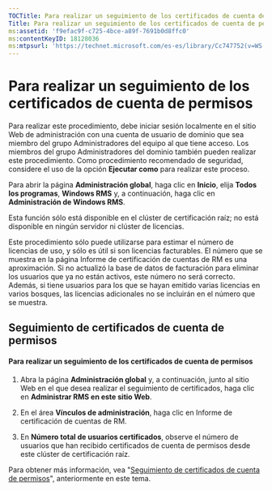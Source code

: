 ```yaml
---
TOCTitle: Para realizar un seguimiento de los certificados de cuenta de permisos
Title: Para realizar un seguimiento de los certificados de cuenta de permisos
ms:assetid: 'f9efac9f-c725-4bce-a89f-7691b0d8ffc0'
ms:contentKeyID: 18128036
ms:mtpsurl: 'https://technet.microsoft.com/es-es/library/Cc747752(v=WS.10)'
---
```


Para realizar un seguimiento de los certificados de cuenta de permisos
======================================================================

Para realizar este procedimiento, debe iniciar sesión localmente en el sitio Web de administración con una cuenta de usuario de dominio que sea miembro del grupo Administradores del equipo al que tiene acceso. Los miembros del grupo Administradores del dominio también pueden realizar este procedimiento. Como procedimiento recomendado de seguridad, considere el uso de la opción **Ejecutar como** para realizar este proceso.

Para abrir la página **Administración global**, haga clic en **Inicio**, elija **Todos los programas**, **Windows RMS** y, a continuación, haga clic en **Administración de Windows RMS**.

Esta función sólo está disponible en el clúster de certificación raíz; no está disponible en ningún servidor ni clúster de licencias.

Este procedimiento sólo puede utilizarse para estimar el número de licencias de uso, y sólo es útil si son licencias facturables. El número que se muestra en la página Informe de certificación de cuentas de RM es una aproximación. Si no actualizó la base de datos de facturación para eliminar los usuarios que ya no están activos, este número no será correcto. Además, si tiene usuarios para los que se hayan emitido varias licencias en varios bosques, las licencias adicionales no se incluirán en el número que se muestra.

Seguimiento de certificados de cuenta de permisos
-------------------------------------------------

#### Para realizar un seguimiento de los certificados de cuenta de permisos

1.  Abra la página **Administración global** y, a continuación, junto al sitio Web en el que desea realizar el seguimiento de certificados, haga clic en **Administrar RMS en este sitio Web**.

2.  En el área **Vínculos de administración**, haga clic en Informe de certificación de cuentas de RM.

3.  En **Número total de usuarios certificados**, observe el número de usuarios que han recibido certificados de cuenta de permisos desde este clúster de certificación raíz.

Para obtener más información, vea "[Seguimiento de certificados de cuenta de permisos](https://technet.microsoft.com/5bb0f3cf-fc44-4e60-a93f-c789d6f8a902)", anteriormente en este tema.
